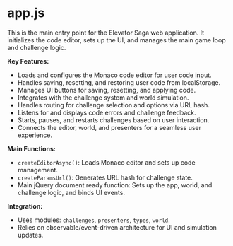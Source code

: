 # app.js

This is the main entry point for the Elevator Saga web application. It initializes the code editor, sets up the UI, and
manages the main game loop and challenge logic.

<!-- START doctoc generated TOC please keep comment here to allow auto update -->
<!-- END doctoc generated TOC please keep comment here to allow auto update -->

**Key Features:**

- Loads and configures the Monaco code editor for user code input.
- Handles saving, resetting, and restoring user code from localStorage.
- Manages UI buttons for saving, resetting, and applying code.
- Integrates with the challenge system and world simulation.
- Handles routing for challenge selection and options via URL hash.
- Listens for and displays code errors and challenge feedback.
- Starts, pauses, and restarts challenges based on user interaction.
- Connects the editor, world, and presenters for a seamless user experience.

**Main Functions:**

- `createEditorAsync()`: Loads Monaco editor and sets up code management.
- `createParamsUrl()`: Generates URL hash for challenge state.
- Main jQuery document ready function: Sets up the app, world, and challenge logic, and binds UI events.

**Integration:**

- Uses modules: `challenges`, `presenters`, `types`, `world`.
- Relies on observable/event-driven architecture for UI and simulation updates.
